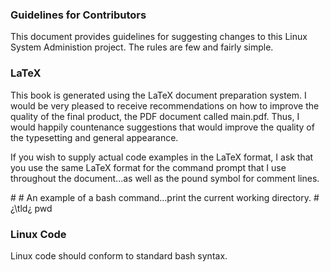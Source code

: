 ### Guidelines for Contributors

This document provides guidelines for suggesting changes to this Linux System Administion project. The rules are few and fairly simple.

### LaTeX

This book is generated using the LaTeX document preparation system. I would be very pleased to receive recommendations on how to improve the quality of the final product, the PDF document called main.pdf. Thus, I would happily countenance suggestions that would improve the quality of the  typesetting and general appearance.

If you wish to supply actual code examples in the LaTeX format, I ask that you use the same LaTeX format for the command prompt that I use throughout the document...as well as the pound symbol for comment lines.

&#35;
&#35; An example of a bash command...print the current working directory.
&#35;
&#191;\tld&#191; pwd

### Linux Code

Linux code should conform to standard bash syntax.


